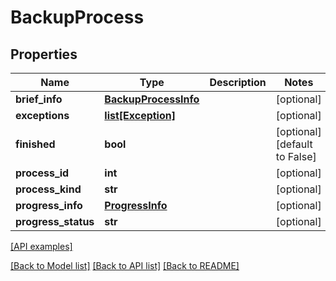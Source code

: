 # BackupProcess

## Properties
Name | Type | Description | Notes
------------ | ------------- | ------------- | -------------
**brief_info** | [**BackupProcessInfo**](BackupProcessInfo.md) |  | [optional] 
**exceptions** | [**list[Exception]**](Exception.md) |  | [optional] 
**finished** | **bool** |  | [optional] [default to False]
**process_id** | **int** |  | [optional] 
**process_kind** | **str** |  | [optional] 
**progress_info** | [**ProgressInfo**](ProgressInfo.md) |  | [optional] 
**progress_status** | **str** |  | [optional] 

[[API examples]](http://devopshq.github.io/teamcity/teamcity_models/BackupProcess.html)

[[Back to Model list]](../README.md#documentation-for-models) [[Back to API list]](../README.md#documentation-for-api-endpoints) [[Back to README]](../README.md)


